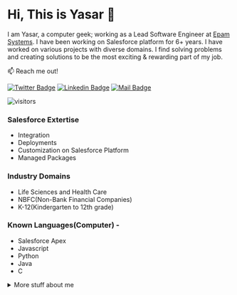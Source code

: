 # Hi, This is Yasar :wave: 

I am Yasar, a computer geek; working as a Lead Software Engineer at [Epam Systems](https://www.epam.com/). I have been working on Salesforce platform for 6+ years. I have worked on various projects with diverse domains. I find solving problems and creating  solutions to be the most exciting & rewarding part of my job.

:mailbox: Reach me out!

[![Twitter Badge](https://img.shields.io/badge/-@YsrShk-1ca0f1?style=flat&labelColor=1ca0f1&logo=twitter&logoColor=white&link=https://twitter.com/ysrshk)](https://twitter.com/YsrShk) [![Linkedin Badge](https://img.shields.io/badge/-Yasar%20Shaikh-0e76a8?style=flat&labelColor=0e76a8&logo=linkedin&logoColor=white)](https://www.linkedin.com/in/yasar-shaikh/) [![Mail Badge](https://img.shields.io/badge/-Yasar%20Shaikh-c0392b?style=flat&labelColor=c0392b&logo=gmail&logoColor=white)](mailto:yasar_shaikh@mail.com)

![visitors](https://visitor-badge.glitch.me/badge?page_id=yasarshaikh.yasarshaikh&left_color=green&right_color=red)

### Salesforce Extertise 
- Integration
- Deployments
- Customization on Salesforce Platform
- Managed Packages

### Industry Domains
- Life Sciences and Health Care
- NBFC(Non-Bank Financial Companies)
- K-12(Kindergarten to 12th grade)

### Known Languages(Computer) - 
- Salesforce Apex
- Javascript
- Python
- Java 
- C

<details>
    <summary>
        More stuff about me
    </summary>

### Profile Visits: 
![GitHub stats](https://github-readme-stats.vercel.app/api?username=yasarshaikh&show_icons=true&theme=radical)


</details>